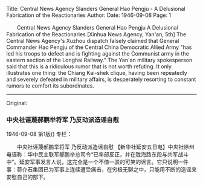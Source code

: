 Title: Central News Agency Slanders General Hao Pengju - A Delusional Fabrication of the Reactionaries
Author:
Date: 1946-09-08
Page: 1

　　Central News Agency Slanders General Hao Pengju
    A Delusional Fabrication of the Reactionaries
    [Xinhua News Agency, Yan'an, 5th] The Central News Agency's Xuzhou dispatch falsely claimed that General Commander Hao Pengju of the Central China Democratic Allied Army "has led his troops to defect and is fighting against the Communist army in the eastern section of the Longhai Railway." The Yan'an military spokesperson said that this is a ridiculous rumor that is not worth refuting. It only illustrates one thing: the Chiang Kai-shek clique, having been repeatedly and severely defeated in military affairs, is desperately resorting to constant rumors to comfort its subordinates.



<hr /> 

Original: 


### 中央社诬蔑郝鹏举将军  乃反动派造谣自慰

1946-09-08
第1版()
专栏：

　　中央社诬蔑郝鹏举将军
    乃反动派造谣自慰
    【新华社延安五日电】中央社徐州电诬称：华中民主联军郝鹏举总司令“已率部反正，并在陇海路东段与共军战斗中”。延安军事发言人说，这完全是一个不值一驳的可笑的谣言。它只说明一件事：蒋介石集团已为军事上连续遭受痛击，在穷极无聊之中，只能用不断的造谣来安慰自己的部下。
